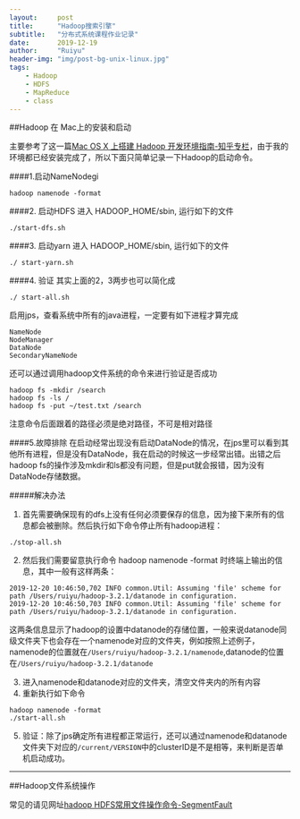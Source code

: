 ```yaml
---
layout:     post
title:      "Hadoop搜索引擎"
subtitle:   "分布式系统课程作业记录"
date:       2019-12-19
author:     "Ruiyu"
header-img: "img/post-bg-unix-linux.jpg"
tags:
    - Hadoop
    - HDFS
    - MapReduce
    - class
---
```


##Hadoop 在 Mac上的安装和启动

主要参考了这一篇[Mac OS X 上搭建 Hadoop 开发环境指南-知乎专栏](https://zhuanlan.zhihu.com/p/33117305)，由于我的环境都已经安装完成了，所以下面只简单记录一下Hadoop的启动命令。

####1.启动NameNodegi
```shell
hadoop namenode -format
```

####2. 启动HDFS
进入 HADOOP_HOME/sbin, 运行如下的文件
```shell
./start-dfs.sh
```

####3. 启动yarn
进入 HADOOP_HOME/sbin, 运行如下的文件
```shell
./ start-yarn.sh
```

####4. 验证
其实上面的2，3两步也可以简化成
```shell
./ start-all.sh
```
启用jps，查看系统中所有的java进程，一定要有如下进程才算完成
```shell
NameNode
NodeManager
DataNode
SecondaryNameNode
```
还可以通过调用hadoop文件系统的命令来进行验证是否成功
```shell
hadoop fs -mkdir /search
hadoop fs -ls /
hadoop fs -put ~/test.txt /search 
```
注意命令后面跟着的路径必须是绝对路径，不可是相对路径

####5.故障排除
在启动经常出现没有启动DataNode的情况，在jps里可以看到其他所有进程，但是没有DataNode，我在启动的时候这一步经常出错。出错之后hadoop fs的操作涉及mkdir和ls都没有问题，但是put就会报错，因为没有DataNode存储数据。

#####解决办法
1. 首先需要确保现有的dfs上没有任何必须要保存的信息，因为接下来所有的信息都会被删除。然后执行如下命令停止所有hadoop进程：
```shell
./stop-all.sh
```
2. 然后我们需要留意执行命令 hadoop namenode -format 时终端上输出的信息，其中一般有这样两条：

```shell
2019-12-20 10:46:50,702 INFO common.Util: Assuming 'file' scheme for path /Users/ruiyu/hadoop-3.2.1/datanode in configuration.
2019-12-20 10:46:50,703 INFO common.Util: Assuming 'file' scheme for path /Users/ruiyu/hadoop-3.2.1/datanode in configuration.
```
这两条信息显示了hadoop的设置中datanode的存储位置，一般来说datanode同级文件夹下也会存在一个namenode对应的文件夹，例如按照上述例子，namenode的位置就在`/Users/ruiyu/hadoop-3.2.1/namenode`,datanode的位置在`/Users/ruiyu/hadoop-3.2.1/datanode`

3. 进入namenode和datanode对应的文件夹，清空文件夹内的所有内容
4. 重新执行如下命令
```shell
hadoop namenode -format
./start-all.sh
```
5. 验证：除了jps确定所有进程都正常运行，还可以通过namenode和datanode文件夹下对应的`/current/VERSION`中的clusterID是不是相等，来判断是否单机启动成功。


---

##Hadoop文件系统操作

常见的请见网址[hadoop HDFS常用文件操作命令-SegmentFault](https://segmentfault.com/a/1190000002672666)










































